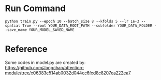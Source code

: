 # Run Command
```
python train.py --epoch 10 --batch_size 8 --kfolds 5 --lr 1e-3 --spatial True --root YOUR_DATA_ROOT_PATH --subfolder YOUR_DATA_FOLDER --save_name YOUR_MODEL_SAVED_NAME
```

# Reference
Some codes in model.py are created by:
https://github.com/Jongchan/attention-module/tree/c06383c514ab0032d044cc6fcd8c8207ea222ea7
